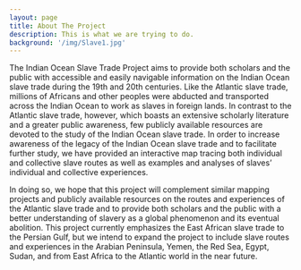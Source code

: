```yaml
---
layout: page
title: About The Project
description: This is what we are trying to do.
background: '/img/Slave1.jpg'
---
```


The Indian Ocean Slave Trade Project aims to provide both scholars and the public with accessible and easily navigable information on the Indian Ocean slave trade during the 19th and 20th centuries. Like the Atlantic slave trade, millions of Africans and other peoples were abducted and transported across the Indian Ocean to work as slaves in foreign lands. In contrast to the Atlantic slave trade, however, which boasts an extensive scholarly literature and a greater public awareness, few publicly available resources are devoted to the study of the Indian Ocean slave trade. In order to increase awareness of the legacy of the Indian Ocean slave trade and to facilitate further study, we have provided an interactive map tracing both individual and collective slave routes as well as examples and analyses of slaves’ individual and collective experiences.

In doing so, we hope that this project will complement similar mapping projects and publicly available resources on the routes and experiences of the Atlantic slave trade and to provide both scholars and the public with a better understanding of slavery as a global phenomenon and its eventual abolition. This project currently emphasizes the East African slave trade to the Persian Gulf, but we intend to expand the project to include slave routes and experiences in the Arabian Peninsula, Yemen, the Red Sea, Egypt, Sudan, and from East Africa to the Atlantic world in the near future.
